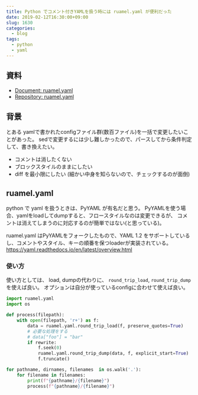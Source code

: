 ```yaml
---
title: Python でコメント付きYAMLを扱う時には ruamel.yaml が便利だった
date: 2019-02-12T16:30:00+09:00
slug: 1630
categories:
  - blog
tags:
  - python
  - yaml
---
```




## 資料

* [Document: ruamel.yaml](https://yaml.readthedocs.io/en/latest/)
* [Repository: ruamel.yaml](https://bitbucket.org/ruamel/yaml/)

## 背景

とある yamlで書かれたconfigファイル群(数百ファイル)を一括で変更したいことがあった。
sedで変更するには少し難しかったので、パースしてから条件判定して、書き換えたい。

* コメントは消したくない
* ブロックスタイルのままにしたい
* diff を最小限にしたい (細かい中身を知らないので、チェックするのが面倒)

## ruamel.yaml

python で yaml を扱うときは、PyYAML が有名だと思う。
PyYAMLを使う場合、yamlをloadしてdumpすると、フロースタイルなのは変更できるが、
コメントは消えてしまうのに対応するのが簡単ではない(と思っている)。

ruamel.yaml はPyYAMLをフォークしたもので、YAML 1.2 をサポートしているし、コメントやスタイル、キーの順番を保つloaderが実装されている。
https://yaml.readthedocs.io/en/latest/overview.html

### 使い方

使い方としては、 load, dumpの代わりに、 `round_trip_load`, `round_trip_dump` を使えば良い。
オプションは自分が使っているconfigに合わせて使えば良い。

```python
import ruamel.yaml
import os

def process(filepath):
    with open(filepath, 'r+') as f:
        data = ruamel.yaml.round_trip_load(f, preserve_quotes=True)
        # 必要な処理をする
        # data["foo"] = "bar"
        if rewrite:
            f.seek(0)
            ruamel.yaml.round_trip_dump(data, f, explicit_start=True)
            f.truncate()

for pathname, dirnames, filenames  in os.walk('.'):
    for filename in filenames:
        print(f"{pathname}/{filename}")
        process(f"{pathname}/{filename}")
```
